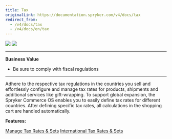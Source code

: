 ```yaml
---
title: Tax
originalLink: https://documentation.spryker.com/v4/docs/tax
redirect_from:
  - /v4/docs/tax
  - /v4/docs/en/tax
---
```


<div class='feature-text'>
    <div class='feature-images'>
    <img class="light-mode" src="https://spryker.s3.eu-central-1.amazonaws.com/docs/Document+360/Capabilities+icons/light/tax.svg"/>
    <img class="dark-mode" src="https://spryker.s3.eu-central-1.amazonaws.com/docs/Document+360/Capabilities+icons/dark/tax.svg"/>
    </div>
    <div class="feature-text-wrap">

***
**Business Value**
* Be sure to comply with fiscal regulations
***

Adhere to the respective tax regulations in the countries you sell and effortlessly configure and manage tax rates for products, shipments and additional services like gift-wrapping. To support global expansion, the Spryker Commerce OS enables you to easily define tax rates for different countries. After defining specific tax rates, all calculations in the shopping cart are handled automatically.
        </div>
</div>

**Features:**
<div>
<a class="feature-link" href="https://documentation.spryker.com/v4/docs/manage-tax-rates-sets">Manage Tax Rates & Sets</a>
    <a class="feature-link" href="https://documentation.spryker.com/v4/docs/international-tax-rates-sets">International Tax Rates & Sets</a>
    </div>
